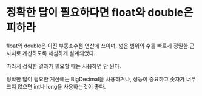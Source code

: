 # 정확한 답이 필요하다면 float와 double은 피하라

float와 double은 이진 부동소수점 연산에 쓰이며, 넓은 범위의 수를 빠르게 정밀한 근사치로 계산하도록 세심하게 설계되었다.

따라서 정확한 결과가 필요할 때는 사용하면 안 된다.

정확한 답이 필요한 계산에는 BigDecimal을 사용하거나, 성능이 중요하고 숫자가 너무 크지 않으면 int나 long을 사용하는것이 좋다.